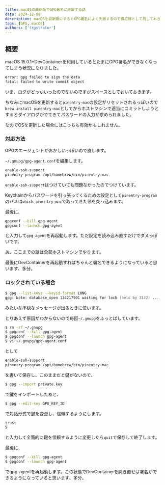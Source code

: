 ```yaml
---
title: macOSの最新版でGPG署名に失敗する話
date: 2024-12-09
description: macOSを最新版にするとGPG署名によく失敗するので備忘録として残しておきます
tags: [GPG, macOS]
authors: ['tkgstrator']
---
```


## 概要

macOS 15.0.1+DevContainerを利用しているとたまにGPG署名ができなくなってしまう状況になりました。

```zsh
error: gpg failed to sign the data
fatal: failed to write commit object
```

いま、ログがどっかいったのでないのですがスペースとしておいておきます。

ちなみにmacOSを更新すると`pinentry-mac`の設定がリセットされるっぽいので`brew install pinentry-mac`としてからホストマシンで適当にコミットしようとするとダイアログがでてきてパスワードの入力が求められました。

なのでOSを更新した場合にはこっちも有効かもしれません。

### 対応方法

GPGのエージェントがおかしいっぽいので直します。

`~/.gnupg/gpg-agent.conf`を編集します。

```zsh
enable-ssh-support
pinentry-program /opt/homebrew/bin/pinentry-mac
```

`enable-ssh-support`はつけていても問題なかったのでつけています。

Keychainからパスワードを引っ張ってくるための設定として`pinentry-program`のパスは`which pinentry-mac`で取ってきた値を突っ込みます。

最後に、

```zsh
gpgconf --kill gpg-agent
gpgconf --launch gpg-agent
```

と入力して`gpg-agent`を再起動します。ただ設定を読み込み直すだけでダメっぽいです。

あ、ここまでの話は全部ホストマシンでやります。

最後にDevContainerを再起動すればちゃんと署名できるようになっていると思います、多分。

### ロックされている場合

```zsh
$ gpg --list-keys --keyid-format LONG
gpg: Note: database_open 134217901 waiting for lock (held by 3142) ...
```

みたいな不穏なメッセージが出るときに使います。

とりあえず原因がわからないので毎回`~/.gnupg`をふっとばしています。

```zsh
$ rm -rf ~/.gnupg
$ gpgconf --kill gpg-agent
$ gpgconf --launch gpg-agent
$ vi ~/.gnupg/gpg-agent.conf
```

として

```zsh
enable-ssh-support
pinentry-program /opt/homebrew/bin/pinentry-mac
```

を書いて保存し、このままだと鍵がないので、

```zsh
$ gpg --import private.key
```

で鍵をインポートしたあと、

```zsh
$ gpg --edit-key GPG_KEY_ID
```

で対話形式で鍵を変更し、信頼するようにします。

```zsh
trust
5
```

と入力して全面的に鍵を信頼するように変更したら`quit`で保存して終了します。

最後に、

```zsh
$ gpgconf --kill gpg-agent
$ gpgconf --launch gpg-agent
```

でgpg-agentを再起動します。この状態でDevContainerを開き直せば署名ができるようになっていると思います、多分。




